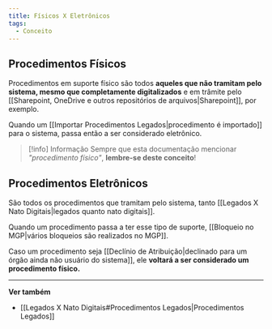 ```yaml
---
title: Físicos X Eletrônicos
tags:
  - Conceito
---
```

## Procedimentos Físicos

Procedimentos em suporte físico são todos **aqueles que não tramitam pelo sistema, mesmo que completamente digitalizados** e em trâmite pelo [[Sharepoint, OneDrive e outros repositórios de arquivos|Sharepoint]], por exemplo.

Quando um [[Importar Procedimentos Legados|procedimento é importado]] para o sistema, passa então a ser considerado eletrônico.

> [!info] Informação
> Sempre que esta documentação mencionar *"procedimento físico"*, **lembre-se deste conceito**!

## Procedimentos Eletrônicos

São todos os procedimentos que tramitam pelo sistema, tanto [[Legados X Nato Digitais|legados quanto nato digitais]].

Quando um procedimento passa a ter esse tipo de suporte, [[Bloqueio no MGP|vários bloqueios são realizados no MGP]].

Caso um procedimento seja [[Declínio de Atribuição|declinado para um órgão ainda não usuário do sistema]], ele **voltará a ser considerado um procedimento físico.**
___
 **Ver também** 
- [[Legados X Nato Digitais#Procedimentos Legados|Procedimentos Legados]]
